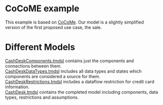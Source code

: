 # CoCoME example
This example is based on [CoCoMe](https://cocome.org).
Our model is a slightly simplified version of the first proposed use case, the sale.

# Different Models
[CashDeskComponents.tmdsl](./CashDeskComponents.tmdsl) contains just the components and connections between them.  
[CashDeskDataTypes.tmdsl](./CashDeskDataTypes.tmdsl) includes all data types and states which components are considered a source for them.  
[CashDeskRestrictions.tmdsl](./CashDeskRestrictions.tmdsl) includes a dataflow restriction for credit card information.  
[CashDesk.tmdsl](./CashDesk.tmdsl) contains the completed model including components, data types, restrictions and assumptions.  